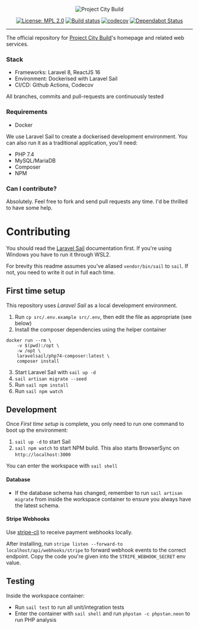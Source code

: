 <p align="center">
    <img src="https://projectcitybuild.com/assets/images/logo.png" alt="Project City Build"/>
</p>

<p align="center">
    <a href="https://opensource.org/licenses/MPL-2.0"><img src="https://img.shields.io/badge/License-MPL%202.0-brightgreen.svg" alt="License: MPL 2.0"></a>
    <a href="https://github.com/projectcitybuild/web/actions?query=workflow%3A%22PHP+Test%22"><img src="https://github.com/projectcitybuild/web/workflows/PHP%20Test/badge.svg?branch=dev" alt="Build status"></a>
    <a href="https://codecov.io/gh/projectcitybuild/web/"><img src="https://codecov.io/gh/projectcitybuild/web/branch/master/graph/badge.svg" alt="codecov"></a>
    <a href="https://dependabot.com"><img src="https://api.dependabot.com/badges/status?host=github&repo=projectcitybuild/web" alt="Dependabot Status"></a>
</p>

---

The official repository for [Project City Build](https://projectcitybuild.com)'s homepage and related web services.

### Stack
* Frameworks: Laravel 8, ReactJS 16
* Environment: Dockerised with Laravel Sail
* CI/CD: Github Actions, Codecov

All branches, commits and pull-requests are continuously tested

### Requirements
* Docker

We use Laravel Sail to create a dockerised development environment. You can also run it as a traditional application, you'll need:

* PHP 7.4
* MySQL/MariaDB
* Composer
* NPM

### Can I contribute?
Absolutely. Feel free to fork and send pull requests any time. I'd be thrilled to have some help.

# Contributing

You should read the [Laravel Sail](https://laravel.com/docs/8.x/sail) documentation first. If you're using Windows you have to run it through WSL2.

For brevity this readme assumes you've aliased `vendor/bin/sail` to `sail`. If not, you need to write it out in full each time.

## First time setup
This repository uses *Laravel Sail* as a local development environment.

1. Run `cp src/.env.example src/.env`, then edit the file as appropriate (see below)
2. Install the composer dependencies using the helper container
```
docker run --rm \
    -v $(pwd):/opt \
    -w /opt \
    laravelsail/php74-composer:latest \
    composer install
```

3. Start Laravel Sail with `sail up -d`
4. `sail artisan migrate --seed`
5. Run `sail npm install`
6. Run `sail npm watch`

## Development
Once *First time setup* is complete, you only need to run one command to boot up the environment:

1. `sail up -d` to start Sail
2. `sail npm watch` to start NPM build. This also starts BrowserSync on `http://localhost:3000`

You can enter the workspace with `sail shell`

#### Database
* If the database schema has changed, remember to run `sail artisan migrate` from inside the workspace container to ensure you always have the latest schema.

#### Stripe Webhooks
Use [stripe-cli](https://stripe.com/docs/stripe-cli) to receive payment webhooks locally.

After installing, run `stripe listen --forward-to localhost/api/webhooks/stripe` to forward webhook events to the correct endpoint. Copy the code you're given into the `STRIPE_WEBHOOK_SECRET` env value.

## Testing
Inside the workspace container:
* Run `sail test` to run all unit/integration tests
* Enter the container with `sail shell` and run `phpstan -c phpstan.neon` to run PHP analysis
